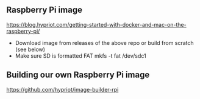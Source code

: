 ## Raspberry Pi image
https://blog.hypriot.com/getting-started-with-docker-and-mac-on-the-raspberry-pi/
- Download image from releases of the above repo or build from scratch (see below)
- Make sure SD is formatted FAT mkfs -t fat /dev/sdc1

## Building our own Raspberry Pi image

https://github.com/hypriot/image-builder-rpi

